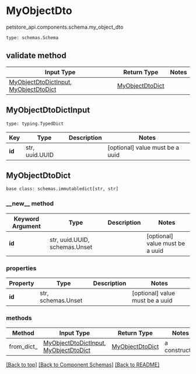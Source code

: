 # MyObjectDto
petstore_api.components.schema.my_object_dto
```
type: schemas.Schema
```

## validate method
Input Type | Return Type | Notes
------------ | ------------- | -------------
[MyObjectDtoDictInput](#myobjectdtodictinput), [MyObjectDtoDict](#myobjectdtodict) | [MyObjectDtoDict](#myobjectdtodict) |

## MyObjectDtoDictInput
```
type: typing.TypedDict
```
Key | Type |  Description | Notes
------------ | ------------- | ------------- | -------------
**id** | str, uuid.UUID |  | [optional] value must be a uuid

## MyObjectDtoDict
```
base class: schemas.immutabledict[str, str]

```
### &lowbar;&lowbar;new&lowbar;&lowbar; method
Keyword Argument | Type | Description | Notes
---------------- | ---- | ----------- | -----
**id** | str, uuid.UUID, schemas.Unset |  | [optional] value must be a uuid

### properties
Property | Type | Description | Notes
-------- | ---- | ----------- | -----
**id** | str, schemas.Unset |  | [optional] value must be a uuid

### methods
Method | Input Type | Return Type | Notes
------ | ---------- | ----------- | ------
from_dict_ | [MyObjectDtoDictInput](#myobjectdtodictinput), [MyObjectDtoDict](#myobjectdtodict) | [MyObjectDtoDict](#myobjectdtodict) | a constructor

[[Back to top]](#top) [[Back to Component Schemas]](../../../README.md#Component-Schemas) [[Back to README]](../../../README.md)
